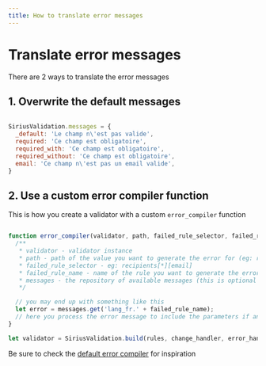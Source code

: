```yaml
---
title: How to translate error messages
---
```


# Translate error messages

There are 2 ways to translate the error messages

## 1. Overwrite the default messages

```javascript

SiriusValidation.messages = {
  _default: 'Le champ n\'est pas valide',
  required: 'Ce champ est obligatoire',
  required_with: 'Ce champ est obligatoire',
  required_without: 'Ce champ est obligatoire',
  email: 'Ce champ n\'est pas un email valide',
}
```

## 2. Use a custom error compiler function

This is how you create a validator with a custom `error_compiler` function

```javascript

function error_compiler(validator, path, failed_rule_selector, failed_rule_name, messages) {
  /**
   * validator - validator instance
   * path - path of the value you want to generate the error for (eg: recipients[1][email]
   * failed_rule_selector - eg: recipients[*][email]
   * failed_rule_name - name of the rule you want to generate the error form (eg: required)
   * messages - the repository of available messages (this is optional and can be anything)
   */

  // you may end up with something like this  
  let error = messages.get('lang_fr.' + failed_rule_name);
  // here you process the error message to include the parameters if any
}

let validator = SiriusValidation.build(rules, change_handler, error_handler, messages, error_compiler);
```

Be sure to check the [default error compiler](https://github.com/adrianmiu/siriusjs-validation/blob/master/src/error_compiler.js) for inspiration

